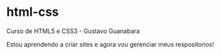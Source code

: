 # html-css
 Curso de HTML5 e CSS3 - Gustavo Guanabara


Estou aprendendo a criar sites e agora vou gerenciar meus respositorios!